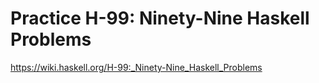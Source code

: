 # Practice H-99: Ninety-Nine Haskell Problems
https://wiki.haskell.org/H-99:_Ninety-Nine_Haskell_Problems